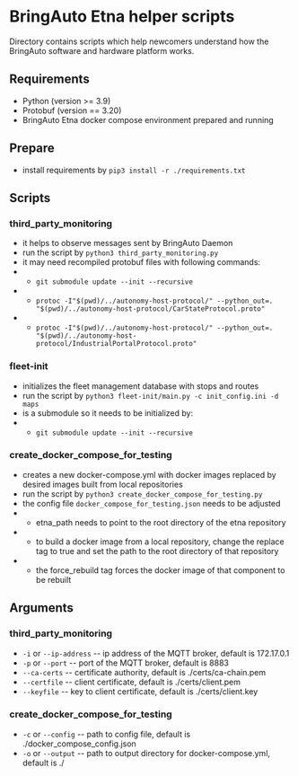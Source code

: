 
# BringAuto Etna helper scripts

Directory contains scripts which help newcomers
understand how the BringAuto software and hardware platform works.

## Requirements

- Python (version >= 3.9)
- Protobuf (version == 3.20)
- BringAuto Etna docker compose environment prepared and running


## Prepare

- install requirements by `pip3 install -r ./requirements.txt`


## Scripts

### third_party_monitoring

- it helps to observe messages sent by BringAuto Daemon
- run the script by `python3 third_party_monitoring.py`
- it may need recompiled protobuf files with following commands:
- - `git submodule update --init --recursive`
- - `protoc -I"$(pwd)/../autonomy-host-protocol/" --python_out=. "$(pwd)/../autonomy-host-protocol/CarStateProtocol.proto"`
- - `protoc -I"$(pwd)/../autonomy-host-protocol/" --python_out=. "$(pwd)/../autonomy-host-protocol/IndustrialPortalProtocol.proto"`

### fleet-init

- initializes the fleet management database with stops and routes
- run the script by `python3 fleet-init/main.py -c init_config.ini -d maps`
- is a submodule so it needs to be initialized by:
- - `git submodule update --init --recursive`

### create_docker_compose_for_testing

- creates a new docker-compose.yml with docker images replaced by desired images built from local repositories
- run the script by `python3 create_docker_compose_for_testing.py`
- the config file `docker_compose_for_testing.json` needs to be adjusted
- - etna_path needs to point to the root directory of the etna repository
- - to build a docker image from a local repository, change the replace tag to true and set the path to the root directory of that repository
- - the force_rebuild tag forces the docker image of that component to be rebuilt

## Arguments

### third_party_monitoring

- `-i` or `--ip-address` -- ip address of the MQTT broker, default is 172.17.0.1
- `-p` or `--port` -- port of the MQTT broker, default is 8883
- `--ca-certs` -- certificate authority, default is ./certs/ca-chain.pem
- `--certfile` -- client certificate, default is ./certs/client.pem
- `--keyfile` -- key to client certificate, default is ./certs/client.key

### create_docker_compose_for_testing

- `-c` or `--config` -- path to config file, default is ./docker_compose_config.json
- `-o` or `--output` -- path to output directory for docker-compose.yml, default is ./
